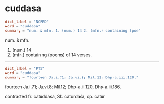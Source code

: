 # cuddasa

``` toml
dict_label = "NCPED"
word = "cuddasa"
summary = "num. & mfn. 1. (num.) 14 2. (mfn.) containing (poe"
```

num. & mfn.

1. (num.) 14
2. (mfn.) containing (poems) of 14 verses.

--------------------

``` toml
dict_label = "PTS"
word = "cuddasa"
summary = "fourteen Ja.i.71; Ja.vi.8; Mil.12; Dhp-a.iii.120,"
```

fourteen Ja.i.71; Ja.vi.8; Mil.12; Dhp\-a.iii.120, Dhp\-a.iii.186.

contracted fr. catuddasa, Sk. caturdaśa, cp. catur

